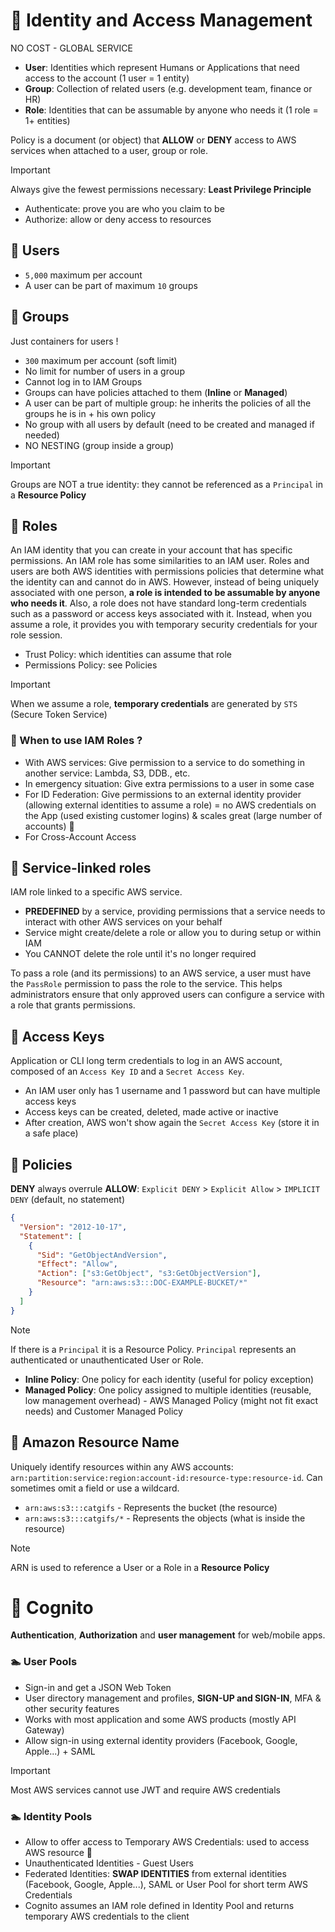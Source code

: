 # 🧙 Identity and Access Management

NO COST - GLOBAL SERVICE

- **User**: Identities which represent Humans or Applications that need access to the account (1 user = 1 entity)
- **Group**: Collection of related users (e.g. development team, finance or HR)
- **Role**: Identities that can be assumable by anyone who needs it (1 role = 1+ entities)

Policy is a document (or object) that **ALLOW** or **DENY** access to AWS services when attached to a user, group or role.

> [!IMPORTANT]
> Always give the fewest permissions necessary: **Least Privilege Principle**

- Authenticate: prove you are who you claim to be
- Authorize: allow or deny access to resources

## 👤 Users

- `5,000` maximum per account
- A user can be part of maximum `10` groups

## 👥  Groups

Just containers for users !

- `300` maximum per account (soft limit)
- No limit for number of users in a group
- Cannot log in to IAM Groups
- Groups can have policies attached to them (**Inline** or **Managed**)
- A user can be part of multiple group: he inherits the policies of all the groups he is in + his own policy
- No group with all users by default (need to be created and managed if needed)
- NO NESTING (group inside a group)

> [!IMPORTANT]
> Groups are NOT a true identity: they cannot be referenced as a `Principal` in a **Resource Policy**

## 🧢 Roles

An IAM identity that you can create in your account that has specific permissions. An IAM role has some similarities to an IAM user. Roles and users are both AWS identities with permissions policies that determine what the identity can and cannot do in AWS. However, instead of being uniquely associated with one person, **a role is intended to be assumable by anyone who needs it**. Also, a role does not have standard long-term credentials such as a password or access keys associated with it. Instead, when you assume a role, it provides you with temporary security credentials for your role session.

- Trust Policy: which identities can assume that role
- Permissions Policy: see Policies

> [!IMPORTANT]
> When we assume a role, **temporary credentials** are generated by `STS` (Secure Token Service)

### 🤔 When to use IAM Roles ?

- With AWS services: Give permission to a service to do something in another service: Lambda, S3, DDB., etc.
- In emergency situation: Give extra permissions to a user in some case
- For ID Federation: Give permissions to an external identity provider (allowing external identities to assume a role) = no AWS credentials on the App (used existing customer logins) & scales great (large number of accounts) 🙌
- For Cross-Account Access

## 🔗 Service-linked roles

IAM role linked to a specific AWS service.

- **PREDEFINED** by a service, providing permissions that a service needs to interact with other AWS services on your behalf
- Service might create/delete a role or allow you to during setup or within IAM
- You CANNOT delete the role until it's no longer required

To pass a role (and its permissions) to an AWS service, a user must have the `PassRole` permission to pass the role to the service. This helps administrators ensure that only approved users can configure a service with a role that grants permissions.

## 🔑 Access Keys

Application or CLI long term credentials to log in an AWS account, composed of an `Access Key ID` and a `Secret Access Key`.

- An IAM user only has 1 username and 1 password but can have multiple access keys
- Access keys can be created, deleted, made active or inactive
- After creation, AWS won't show again the `Secret Access Key` (store it in a safe place)

## 📝 Policies

**DENY** always overrule **ALLOW**: `Explicit DENY` > `Explicit Allow` > `IMPLICIT DENY` (default, no statement)

```json
{
  "Version": "2012-10-17",
  "Statement": [
    {
      "Sid": "GetObjectAndVersion",
      "Effect": "Allow",
      "Action": ["s3:GetObject", "s3:GetObjectVersion"],
      "Resource": "arn:aws:s3:::DOC-EXAMPLE-BUCKET/*"
    }
  ]
}
```

> [!NOTE]
> If there is a `Principal` it is a Resource Policy. `Principal` represents an authenticated or unauthenticated User or Role.

- **Inline Policy**: One policy for each identity (useful for policy exception)
- **Managed Policy**: One policy assigned to multiple identities (reusable, low management overhead) - AWS Managed Policy (might not fit exact needs) and Customer Managed Policy 

## 🧬 Amazon Resource Name

Uniquely identify resources within any AWS accounts: `arn:partition:service:region:account-id:resource-type:resource-id`. Can sometimes omit a field or use a wildcard.

- `arn:aws:s3:::catgifs` - Represents the bucket (the resource)
- `arn:aws:s3:::catgifs/*` - Represents the objects (what is inside the resource)

> [!NOTE]
> ARN is used to reference a User or a Role in a **Resource Policy**

# 🥸 Cognito

**Authentication**, **Authorization** and **user management** for web/mobile apps.

### 🏊‍ User Pools 

- Sign-in and get a JSON Web Token
- User directory management and profiles, **SIGN-UP and SIGN-IN**, MFA & other security features
- Works with most application and some AWS products (mostly API Gateway)
- Allow sign-in using external identity providers (Facebook, Google, Apple...) + SAML

> [!IMPORTANT]
> Most AWS services cannot use JWT and require AWS credentials

### 🏊‍ Identity Pools

- Allow to offer access to Temporary AWS Credentials: used to access AWS resource 🙌
- Unauthenticated Identities - Guest Users
- Federated Identities: **SWAP IDENTITIES** from external identities (Facebook, Google, Apple...), SAML or User Pool for short term AWS Credentials
- Cognito assumes an IAM role defined in Identity Pool and returns temporary AWS credentials to the client

